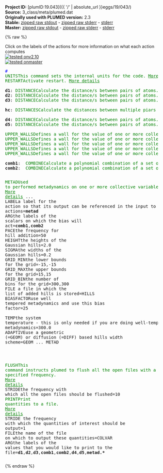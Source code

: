 **Project ID:** [plumID:19.043]({{ '/' | absolute_url }}eggs/19/043/)  
**Source:** 3_class/meta/plumed.dat  
**Originally used with PLUMED version:** 2.3  
**Stable:** [zipped raw stdout](plumed.dat.plumed.stdout.txt.zip) - [zipped raw stderr](plumed.dat.plumed.stderr.txt.zip) - [stderr](plumed.dat.plumed.stderr)  
**Master:** [zipped raw stdout](plumed.dat.plumed_master.stdout.txt.zip) - [zipped raw stderr](plumed.dat.plumed_master.stderr.txt.zip) - [stderr](plumed.dat.plumed_master.stderr)  

{% raw %}
<div class="plumedpreheader">
<div class="headerInfo" id="value_details_data/3_class/meta/plumed.dat"> Click on the labels of the actions for more information on what each action computes </div>
<div class="containerBadge">
<div class="headerBadge"><a href="plumed.dat.plumed.stderr"><img src="https://img.shields.io/badge/v2.10-failed-red.svg" alt="tested onv2.10" /></a></div>
<div class="headerBadge"><a href="plumed.dat.plumed_master.stderr"><img src="https://img.shields.io/badge/master-failed-red.svg" alt="tested onmaster" /></a></div>
</div>
</div>
<pre class="plumedlisting">
<span style="color:blue" class="comment">#</span>
<span class="plumedtooltip" style="color:green">UNITS<span class="right">This command sets the internal units for the code. <a href="https://www.plumed.org/doc-master/user-doc/html/UNITS" style="color:green">More details</a><i></i></span></span> <span class="plumedtooltip">LENGTH<span class="right">the units of lengths<i></i></span></span>=A <span class="plumedtooltip">TIME<span class="right">the units of time<i></i></span></span>=0.001  <span style="color:blue" class="comment">#Amstroeng, fs</span>
<span style="display:none;" id="data/3_class/meta/plumed.dat">The UNITS action with label <b></b> calculates something</span><span class="plumedtooltip" style="color:green">RESTART<span class="right">Activate restart. <a href="https://www.plumed.org/doc-master/user-doc/html/RESTART" style="color:green">More details</a><i></i></span></span>
<br/><b name="data/3_class/meta/plumed.datd1" onclick='showPath("data/3_class/meta/plumed.dat","data/3_class/meta/plumed.datd1","data/3_class/meta/plumed.datd1","brown")'>d1</b>: <span class="plumedtooltip" style="color:green">DISTANCE<span class="right">Calculate the distance/s between pairs of atoms. <a href="https://www.plumed.org/doc-master/user-doc/html/DISTANCE" style="color:green">More details</a><i></i></span></span> <span class="plumedtooltip">ATOMS<span class="right">the pair of atom that we are calculating the distance between<i></i></span></span>=1,2 <span class="plumedtooltip">NOPBC<span class="right"> ignore the periodic boundary conditions when calculating distances<i></i></span></span> 
<span style="display:none;" id="data/3_class/meta/plumed.datd1">The DISTANCE action with label <b>d1</b> calculates the following quantities:<table  align="center" frame="void" width="95%" cellpadding="5%"><tr><td width="5%"><b> Quantity </b>  </td><td><b> Description </b> </td></tr><tr><td width="5%">d1.value</td><td>the DISTANCE between this pair of atoms</td></tr></table></span><b name="data/3_class/meta/plumed.datd2" onclick='showPath("data/3_class/meta/plumed.dat","data/3_class/meta/plumed.datd2","data/3_class/meta/plumed.datd2","brown")'>d2</b>: <span class="plumedtooltip" style="color:green">DISTANCE<span class="right">Calculate the distance/s between pairs of atoms. <a href="https://www.plumed.org/doc-master/user-doc/html/DISTANCE" style="color:green">More details</a><i></i></span></span> <span class="plumedtooltip">ATOMS<span class="right">the pair of atom that we are calculating the distance between<i></i></span></span>=1,3 <span class="plumedtooltip">NOPBC<span class="right"> ignore the periodic boundary conditions when calculating distances<i></i></span></span>
<span style="display:none;" id="data/3_class/meta/plumed.datd2">The DISTANCE action with label <b>d2</b> calculates the following quantities:<table  align="center" frame="void" width="95%" cellpadding="5%"><tr><td width="5%"><b> Quantity </b>  </td><td><b> Description </b> </td></tr><tr><td width="5%">d2.value</td><td>the DISTANCE between this pair of atoms</td></tr></table></span><b name="data/3_class/meta/plumed.datd3" onclick='showPath("data/3_class/meta/plumed.dat","data/3_class/meta/plumed.datd3","data/3_class/meta/plumed.datd3","brown")'>d3</b>: <span class="plumedtooltip" style="color:green">DISTANCE<span class="right">Calculate the distance/s between pairs of atoms. <a href="https://www.plumed.org/doc-master/user-doc/html/DISTANCE" style="color:green">More details</a><i></i></span></span> <span class="plumedtooltip">ATOMS<span class="right">the pair of atom that we are calculating the distance between<i></i></span></span>=1,6 <span class="plumedtooltip">NOPBC<span class="right"> ignore the periodic boundary conditions when calculating distances<i></i></span></span>
<br/><span style="display:none;" id="data/3_class/meta/plumed.datd3">The DISTANCE action with label <b>d3</b> calculates the following quantities:<table  align="center" frame="void" width="95%" cellpadding="5%"><tr><td width="5%"><b> Quantity </b>  </td><td><b> Description </b> </td></tr><tr><td width="5%">d3.value</td><td>the DISTANCE between this pair of atoms</td></tr></table></span><b name="data/3_class/meta/plumed.dathc" onclick='showPath("data/3_class/meta/plumed.dat","data/3_class/meta/plumed.dathc","data/3_class/meta/plumed.dathc","brown")'>hc</b>: <span class="plumedtooltip" style="color:green">DISTANCES<span class="right">Calculate the distances between multiple piars of atoms <a href="https://www.plumed.org/doc-master/user-doc/html/DISTANCES" style="color:green">More details</a><i></i></span></span> <span class="plumedtooltip">GROUPA<span class="right">Calculate the distances between all the atoms in GROUPA and all the atoms in GROUPB<i></i></span></span>=1 <span class="plumedtooltip">GROUPB<span class="right">Calculate the distances between all the atoms in GROUPA and all the atoms in GROUPB<i></i></span></span>=4,5 <span class="plumedtooltip">LESS_THAN<span class="right">calculate the number of variables that are less than a certain target value. Options for this keyword are explained in the documentation for <a href="https://www.plumed.org/doc-master/user-doc/html/LESS_THAN">LESS_THAN</a>.<i></i></span></span>={RATIONAL R_0=2.0 NN=6 MM=12}
<br/><span style="display:none;" id="data/3_class/meta/plumed.dathc">The DISTANCES action with label <b>hc</b> calculates the following quantities:<table  align="center" frame="void" width="95%" cellpadding="5%"><tr><td width="5%"><b> Quantity </b>  </td><td><b> Description </b> </td></tr><tr><td width="5%">hc.lessthan</td><td>the number of colvars that have a value less than a threshold</td></tr><tr><td width="5%">hc.value</td><td>the DISTANCES between the each pair of atoms that were specified</td></tr></table></span><b name="data/3_class/meta/plumed.datd4" onclick='showPath("data/3_class/meta/plumed.dat","data/3_class/meta/plumed.datd4","data/3_class/meta/plumed.datd4","brown")'>d4</b>: <span class="plumedtooltip" style="color:green">DISTANCE<span class="right">Calculate the distance/s between pairs of atoms. <a href="https://www.plumed.org/doc-master/user-doc/html/DISTANCE" style="color:green">More details</a><i></i></span></span> <span class="plumedtooltip">ATOMS<span class="right">the pair of atom that we are calculating the distance between<i></i></span></span>=1,4 <span class="plumedtooltip">NOPBC<span class="right"> ignore the periodic boundary conditions when calculating distances<i></i></span></span>
<span style="display:none;" id="data/3_class/meta/plumed.datd4">The DISTANCE action with label <b>d4</b> calculates the following quantities:<table  align="center" frame="void" width="95%" cellpadding="5%"><tr><td width="5%"><b> Quantity </b>  </td><td><b> Description </b> </td></tr><tr><td width="5%">d4.value</td><td>the DISTANCE between this pair of atoms</td></tr></table></span><b name="data/3_class/meta/plumed.datd5" onclick='showPath("data/3_class/meta/plumed.dat","data/3_class/meta/plumed.datd5","data/3_class/meta/plumed.datd5","brown")'>d5</b>: <span class="plumedtooltip" style="color:green">DISTANCE<span class="right">Calculate the distance/s between pairs of atoms. <a href="https://www.plumed.org/doc-master/user-doc/html/DISTANCE" style="color:green">More details</a><i></i></span></span> <span class="plumedtooltip">ATOMS<span class="right">the pair of atom that we are calculating the distance between<i></i></span></span>=1,5 <span class="plumedtooltip">NOPBC<span class="right"> ignore the periodic boundary conditions when calculating distances<i></i></span></span>
<br/><span style="display:none;" id="data/3_class/meta/plumed.datd5">The DISTANCE action with label <b>d5</b> calculates the following quantities:<table  align="center" frame="void" width="95%" cellpadding="5%"><tr><td width="5%"><b> Quantity </b>  </td><td><b> Description </b> </td></tr><tr><td width="5%">d5.value</td><td>the DISTANCE between this pair of atoms</td></tr></table></span><span class="plumedtooltip" style="color:green">UPPER_WALLS<span class="right">Defines a wall for the value of one or more collective variables, <a href="https://www.plumed.org/doc-master/user-doc/html/UPPER_WALLS" style="color:green">More details</a><i></i></span></span> <span class="plumedtooltip">ARG<span class="right">the arguments on which the bias is acting<i></i></span></span>=<b name="data/3_class/meta/plumed.datd1">d1</b> <span class="plumedtooltip">AT<span class="right">the positions of the wall<i></i></span></span>=+7.5  <span class="plumedtooltip">KAPPA<span class="right">the force constant for the wall<i></i></span></span>=150.0 <span class="plumedtooltip">EXP<span class="right"> the powers for the walls<i></i></span></span>=2 <span class="plumedtooltip">LABEL<span class="right">a label for the action so that its output can be referenced in the input to other actions<i></i></span></span>=<b name="data/3_class/meta/plumed.datuwall_1" onclick='showPath("data/3_class/meta/plumed.dat","data/3_class/meta/plumed.datuwall_1","data/3_class/meta/plumed.datuwall_1","brown")'>uwall_1</b>
<span style="display:none;" id="data/3_class/meta/plumed.datuwall_1">The UPPER_WALLS action with label <b>uwall_1</b> calculates the following quantities:<table  align="center" frame="void" width="95%" cellpadding="5%"><tr><td width="5%"><b> Quantity </b>  </td><td><b> Description </b> </td></tr><tr><td width="5%">uwall_1.bias</td><td>the instantaneous value of the bias potential</td></tr><tr><td width="5%">uwall_1.force2</td><td>the instantaneous value of the squared force due to this bias potential</td></tr></table></span><span class="plumedtooltip" style="color:green">UPPER_WALLS<span class="right">Defines a wall for the value of one or more collective variables, <a href="https://www.plumed.org/doc-master/user-doc/html/UPPER_WALLS" style="color:green">More details</a><i></i></span></span> <span class="plumedtooltip">ARG<span class="right">the arguments on which the bias is acting<i></i></span></span>=<b name="data/3_class/meta/plumed.datd2">d2</b> <span class="plumedtooltip">AT<span class="right">the positions of the wall<i></i></span></span>=+7.5  <span class="plumedtooltip">KAPPA<span class="right">the force constant for the wall<i></i></span></span>=150.0 <span class="plumedtooltip">EXP<span class="right"> the powers for the walls<i></i></span></span>=2 <span class="plumedtooltip">LABEL<span class="right">a label for the action so that its output can be referenced in the input to other actions<i></i></span></span>=<b name="data/3_class/meta/plumed.datuwall_2" onclick='showPath("data/3_class/meta/plumed.dat","data/3_class/meta/plumed.datuwall_2","data/3_class/meta/plumed.datuwall_2","brown")'>uwall_2</b>
<span style="display:none;" id="data/3_class/meta/plumed.datuwall_2">The UPPER_WALLS action with label <b>uwall_2</b> calculates the following quantities:<table  align="center" frame="void" width="95%" cellpadding="5%"><tr><td width="5%"><b> Quantity </b>  </td><td><b> Description </b> </td></tr><tr><td width="5%">uwall_2.bias</td><td>the instantaneous value of the bias potential</td></tr><tr><td width="5%">uwall_2.force2</td><td>the instantaneous value of the squared force due to this bias potential</td></tr></table></span><span class="plumedtooltip" style="color:green">UPPER_WALLS<span class="right">Defines a wall for the value of one or more collective variables, <a href="https://www.plumed.org/doc-master/user-doc/html/UPPER_WALLS" style="color:green">More details</a><i></i></span></span> <span class="plumedtooltip">ARG<span class="right">the arguments on which the bias is acting<i></i></span></span>=<b name="data/3_class/meta/plumed.datd3">d3</b> <span class="plumedtooltip">AT<span class="right">the positions of the wall<i></i></span></span>=+7.5  <span class="plumedtooltip">KAPPA<span class="right">the force constant for the wall<i></i></span></span>=150.0 <span class="plumedtooltip">EXP<span class="right"> the powers for the walls<i></i></span></span>=2 <span class="plumedtooltip">LABEL<span class="right">a label for the action so that its output can be referenced in the input to other actions<i></i></span></span>=<b name="data/3_class/meta/plumed.datuwall_3" onclick='showPath("data/3_class/meta/plumed.dat","data/3_class/meta/plumed.datuwall_3","data/3_class/meta/plumed.datuwall_3","brown")'>uwall_3</b>
<span style="display:none;" id="data/3_class/meta/plumed.datuwall_3">The UPPER_WALLS action with label <b>uwall_3</b> calculates the following quantities:<table  align="center" frame="void" width="95%" cellpadding="5%"><tr><td width="5%"><b> Quantity </b>  </td><td><b> Description </b> </td></tr><tr><td width="5%">uwall_3.bias</td><td>the instantaneous value of the bias potential</td></tr><tr><td width="5%">uwall_3.force2</td><td>the instantaneous value of the squared force due to this bias potential</td></tr></table></span><span class="plumedtooltip" style="color:green">UPPER_WALLS<span class="right">Defines a wall for the value of one or more collective variables, <a href="https://www.plumed.org/doc-master/user-doc/html/UPPER_WALLS" style="color:green">More details</a><i></i></span></span> <span class="plumedtooltip">ARG<span class="right">the arguments on which the bias is acting<i></i></span></span>=<b name="data/3_class/meta/plumed.datd4">d4</b> <span class="plumedtooltip">AT<span class="right">the positions of the wall<i></i></span></span>=+1.25 <span class="plumedtooltip">KAPPA<span class="right">the force constant for the wall<i></i></span></span>=500.0 <span class="plumedtooltip">EXP<span class="right"> the powers for the walls<i></i></span></span>=2 <span class="plumedtooltip">LABEL<span class="right">a label for the action so that its output can be referenced in the input to other actions<i></i></span></span>=<b name="data/3_class/meta/plumed.datuwall_4" onclick='showPath("data/3_class/meta/plumed.dat","data/3_class/meta/plumed.datuwall_4","data/3_class/meta/plumed.datuwall_4","brown")'>uwall_4</b>
<span style="display:none;" id="data/3_class/meta/plumed.datuwall_4">The UPPER_WALLS action with label <b>uwall_4</b> calculates the following quantities:<table  align="center" frame="void" width="95%" cellpadding="5%"><tr><td width="5%"><b> Quantity </b>  </td><td><b> Description </b> </td></tr><tr><td width="5%">uwall_4.bias</td><td>the instantaneous value of the bias potential</td></tr><tr><td width="5%">uwall_4.force2</td><td>the instantaneous value of the squared force due to this bias potential</td></tr></table></span><span class="plumedtooltip" style="color:green">UPPER_WALLS<span class="right">Defines a wall for the value of one or more collective variables, <a href="https://www.plumed.org/doc-master/user-doc/html/UPPER_WALLS" style="color:green">More details</a><i></i></span></span> <span class="plumedtooltip">ARG<span class="right">the arguments on which the bias is acting<i></i></span></span>=<b name="data/3_class/meta/plumed.datd5">d5</b> <span class="plumedtooltip">AT<span class="right">the positions of the wall<i></i></span></span>=+1.25 <span class="plumedtooltip">KAPPA<span class="right">the force constant for the wall<i></i></span></span>=500.0 <span class="plumedtooltip">EXP<span class="right"> the powers for the walls<i></i></span></span>=2 <span class="plumedtooltip">LABEL<span class="right">a label for the action so that its output can be referenced in the input to other actions<i></i></span></span>=<b name="data/3_class/meta/plumed.datuwall_5" onclick='showPath("data/3_class/meta/plumed.dat","data/3_class/meta/plumed.datuwall_5","data/3_class/meta/plumed.datuwall_5","brown")'>uwall_5</b>
<br/><span style="display:none;" id="data/3_class/meta/plumed.datuwall_5">The UPPER_WALLS action with label <b>uwall_5</b> calculates the following quantities:<table  align="center" frame="void" width="95%" cellpadding="5%"><tr><td width="5%"><b> Quantity </b>  </td><td><b> Description </b> </td></tr><tr><td width="5%">uwall_5.bias</td><td>the instantaneous value of the bias potential</td></tr><tr><td width="5%">uwall_5.force2</td><td>the instantaneous value of the squared force due to this bias potential</td></tr></table></span><b name="data/3_class/meta/plumed.datcomb1" onclick='showPath("data/3_class/meta/plumed.dat","data/3_class/meta/plumed.datcomb1","data/3_class/meta/plumed.datcomb1","brown")'>comb1</b>:  <span class="plumedtooltip" style="color:green">COMBINE<span class="right">Calculate a polynomial combination of a set of other variables. <a href="https://www.plumed.org/doc-master/user-doc/html/COMBINE" style="color:green">More details</a><i></i></span></span> <span class="plumedtooltip">ARG<span class="right">the values input to this function<i></i></span></span>=<b name="data/3_class/meta/plumed.datd1">d1</b>,<b name="data/3_class/meta/plumed.datd2">d2</b>,<b name="data/3_class/meta/plumed.datd3">d3</b> <span class="plumedtooltip">COEFFICIENTS<span class="right"> the coefficients of the arguments in your function<i></i></span></span>=0.555,-0.810,0.190 <span class="plumedtooltip">PERIODIC<span class="right">if the output of your function is periodic then you should specify the periodicity of the function<i></i></span></span>=NO
<span style="display:none;" id="data/3_class/meta/plumed.datcomb1">The COMBINE action with label <b>comb1</b> calculates the following quantities:<table  align="center" frame="void" width="95%" cellpadding="5%"><tr><td width="5%"><b> Quantity </b>  </td><td><b> Description </b> </td></tr><tr><td width="5%">comb1.value</td><td>a linear combination</td></tr></table></span><b name="data/3_class/meta/plumed.datcomb2" onclick='showPath("data/3_class/meta/plumed.dat","data/3_class/meta/plumed.datcomb2","data/3_class/meta/plumed.datcomb2","brown")'>comb2</b>:  <span class="plumedtooltip" style="color:green">COMBINE<span class="right">Calculate a polynomial combination of a set of other variables. <a href="https://www.plumed.org/doc-master/user-doc/html/COMBINE" style="color:green">More details</a><i></i></span></span> <span class="plumedtooltip">ARG<span class="right">the values input to this function<i></i></span></span>=<b name="data/3_class/meta/plumed.datd1">d1</b>,<b name="data/3_class/meta/plumed.datd2">d2</b>,<b name="data/3_class/meta/plumed.datd3">d3</b> <span class="plumedtooltip">COEFFICIENTS<span class="right"> the coefficients of the arguments in your function<i></i></span></span>=0.600,0.234,-0.765 <span class="plumedtooltip">PERIODIC<span class="right">if the output of your function is periodic then you should specify the periodicity of the function<i></i></span></span>=NO

<span style="display:none;" id="data/3_class/meta/plumed.datcomb2">The COMBINE action with label <b>comb2</b> calculates the following quantities:<table  align="center" frame="void" width="95%" cellpadding="5%"><tr><td width="5%"><b> Quantity </b>  </td><td><b> Description </b> </td></tr><tr><td width="5%">comb2.value</td><td>a linear combination</td></tr></table></span><span class="plumedtooltip" style="color:green">METAD<span class="right">Used to performed metadynamics on one or more collective variables. <a href="https://www.plumed.org/doc-master/user-doc/html/METAD" style="color:green">More details</a><i></i></span></span> ...
 <span class="plumedtooltip">LABEL<span class="right">a label for the action so that its output can be referenced in the input to other actions<i></i></span></span>=<b name="data/3_class/meta/plumed.datmetad" onclick='showPath("data/3_class/meta/plumed.dat","data/3_class/meta/plumed.datmetad","data/3_class/meta/plumed.datmetad","brown")'>metad</b>
 <span class="plumedtooltip">ARG<span class="right">the labels of the scalars on which the bias will act<i></i></span></span>=<b name="data/3_class/meta/plumed.datcomb1">comb1</b>,<b name="data/3_class/meta/plumed.datcomb2">comb2</b>
 <span class="plumedtooltip">PACE<span class="right">the frequency for hill addition<i></i></span></span>=50 
 <span class="plumedtooltip">HEIGHT<span class="right">the heights of the Gaussian hills<i></i></span></span>=2.0 
 <span class="plumedtooltip">SIGMA<span class="right">the widths of the Gaussian hills<i></i></span></span>=0.2 
 <span class="plumedtooltip">GRID_MIN<span class="right">the lower bounds for the grid<i></i></span></span>=-15,-15
 <span class="plumedtooltip">GRID_MAX<span class="right">the upper bounds for the grid<i></i></span></span>=15,15
 <span class="plumedtooltip">GRID_BIN<span class="right">the number of bins for the grid<i></i></span></span>=300,300
 <span class="plumedtooltip">FILE<span class="right"> a file in which the list of added hills is stored<i></i></span></span>=HILLS
 <span class="plumedtooltip">BIASFACTOR<span class="right">use well tempered metadynamics and use this bias factor<i></i></span></span>=25  
 <span class="plumedtooltip">TEMP<span class="right">the system temperature - this is only needed if you are doing well-tempered metadynamics<i></i></span></span>=300.0 
 <span class="plumedtooltip">ADAPTIVE<span class="right">use a geometric (=GEOM) or diffusion (=DIFF) based hills width scheme<i></i></span></span>=GEOM
... METAD

<br/><span style="display:none;" id="data/3_class/meta/plumed.datmetad">The METAD action with label <b>metad</b> calculates the following quantities:<table  align="center" frame="void" width="95%" cellpadding="5%"><tr><td width="5%"><b> Quantity </b>  </td><td><b> Description </b> </td></tr><tr><td width="5%">metad.bias</td><td>the instantaneous value of the bias potential</td></tr></table></span><span class="plumedtooltip" style="color:green">FLUSH<span class="right">This command instructs plumed to flush all the open files with a user specified frequency. <a href="https://www.plumed.org/doc-master/user-doc/html/FLUSH" style="color:green">More details</a><i></i></span></span> <span class="plumedtooltip">STRIDE<span class="right">the frequency with which all the open files should be flushed<i></i></span></span>=10
<span class="plumedtooltip" style="color:green">PRINT<span class="right">Print quantities to a file. <a href="https://www.plumed.org/doc-master/user-doc/html/PRINT" style="color:green">More details</a><i></i></span></span> <span class="plumedtooltip">STRIDE<span class="right"> the frequency with which the quantities of interest should be output<i></i></span></span>=1 <span class="plumedtooltip">FILE<span class="right">the name of the file on which to output these quantities<i></i></span></span>=COLVAR <span class="plumedtooltip">ARG<span class="right">the labels of the values that you would like to print to the file<i></i></span></span>=<b name="data/3_class/meta/plumed.datd1">d1</b>,<b name="data/3_class/meta/plumed.datd2">d2</b>,<b name="data/3_class/meta/plumed.datd3">d3</b>,<b name="data/3_class/meta/plumed.datcomb1">comb1</b>,<b name="data/3_class/meta/plumed.datcomb2">comb2</b>,<b name="data/3_class/meta/plumed.datd4">d4</b>,<b name="data/3_class/meta/plumed.datd5">d5</b>,<b name="data/3_class/meta/plumed.datmetad">metad.*</b>
</pre>
{% endraw %}
